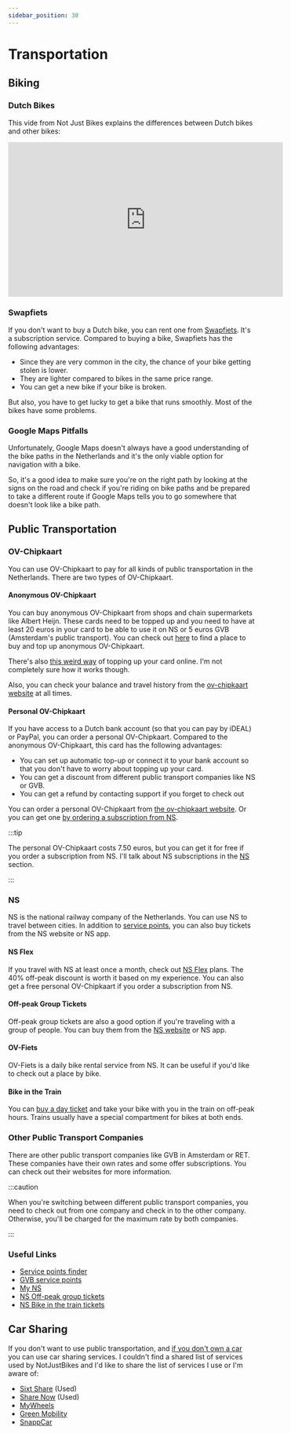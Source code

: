 ```yaml
---
sidebar_position: 30
---
```


# Transportation

## Biking

### Dutch Bikes

This vide from Not Just Bikes explains the differences between Dutch bikes and other bikes:

<iframe width="560" height="315" src="https://www.youtube.com/embed/aESqrP3hfi8" title="YouTube video player" frameborder="0" allow="accelerometer; autoplay; clipboard-write; encrypted-media; gyroscope; picture-in-picture; web-share" allowfullscreen></iframe>

### Swapfiets

If you don't want to buy a Dutch bike, you can rent one from [Swapfiets][swapfiets]. It's a subscription service. Compared to buying a bike, Swapfiets has the following advantages:

- Since they are very common in the city, the chance of your bike getting stolen is lower.
- They are lighter compared to bikes in the same price range.
- You can get a new bike if your bike is broken.

But also, you have to get lucky to get a bike that runs smoothly. Most of the bikes have some problems.

### Google Maps Pitfalls

Unfortunately, Google Maps doesn't always have a good understanding of the bike paths in the Netherlands and it's the only viable option for navigation with a bike.

So, it's a good idea to make sure you're on the right path by looking at the signs on the road and check if you're riding on bike paths and be prepared to take a different route if Google Maps tells you to go somewhere that doesn't look like a bike path.

## Public Transportation

### OV-Chipkaart

You can use OV-Chipkaart to pay for all kinds of public transportation in the Netherlands. There are two types of OV-Chipkaart.

#### Anonymous OV-Chipkaart

You can buy anonymous OV-Chipkaart from shops and chain supermarkets like Albert Heijn. These cards need to be topped up and you need to have at least 20 euros in your card to be able to use it on NS or 5 euros GVB (Amsterdam's public transport). You can check out [here][service-points-finder] to find a place to buy and top up anonymous OV-Chipkaart.

There's also [this weird way][ov-chipkaart-order-credit] of topping up your card online. I'm not completely sure how it works though.

Also, you can check your balance and travel history from the [ov-chipkaart website][ov-chipkaart] at all times.

#### Personal OV-Chipkaart

If you have access to a Dutch bank account (so that you can pay by iDEAL) or PayPal, you can order a personal OV-Chipkaart. Compared to the anonymous OV-Chipkaart, this card has the following advantages:

- You can set up automatic top-up or connect it to your bank account so that you don't have to worry about topping up your card.
- You can get a discount from different public transport companies like NS or GVB.
- You can get a refund by contacting support if you forget to check out

You can order a personal OV-Chipkaart from [the ov-chipkaart website][ov-chipkaart]. Or you can get one [by ordering a subscription from NS][ns-flex].

:::tip

The personal OV-Chipkaart costs 7.50 euros, but you can get it for free if you order a subscription from NS. I'll talk about NS subscriptions in the [NS](#ns) section.

:::

### NS

NS is the national railway company of the Netherlands. You can use NS to travel between cities. In addition to [service points][service-points-finder], you can also buy tickets from the NS website or NS app.

#### NS Flex

If you travel with NS at least once a month, check out [NS Flex][ns-flex] plans. The 40% off-peak discount is worth it based on my experience. You can also get a free personal OV-Chipkaart if you order a subscription from NS.

#### Off-peak Group Tickets

Off-peak group tickets are also a good option if you're traveling with a group of people. You can buy them from the [NS website][ns-offpeak-ticket] or NS app.

#### OV-Fiets

OV-Fiets is a daily bike rental service from NS. It can be useful if you'd like to check out a place by bike.

#### Bike in the Train

You can [buy a day ticket][ns-bike-in-train-ticket] and take your bike with you in the train on off-peak hours. Trains usually have a special compartment for bikes at both ends.

### Other Public Transport Companies

There are other public transport companies like GVB in Amsterdam or RET. These companies have their own rates and some offer subscriptions. You can check out their websites for more information.

:::caution

When you're switching between different public transport companies, you need to check out from one company and check in to the other company. Otherwise, you'll be charged for the maximum rate by both companies.

:::

### Useful Links

- [Service points finder][service-points-finder]
- [GVB service points][gvb-service-points]
- [My NS][my-ns]
- [NS Off-peak group tickets][ns-offpeak-ticket]
- [NS Bike in the train tickets][ns-bike-in-train-ticket]

## Car Sharing

If you don't want to use public transportation, and [if you don't own a car](https://youtu.be/OObwqreAJ48) you can use car sharing services. I couldn't find a shared list of services used by NotJustBikes and I'd like to share the list of services I use or I'm aware of:

- [Sixt Share][sixt-share] (Used)
- [Share Now][share-now] (Used)
- [MyWheels][mywheels]
- [Green Mobility][green-mobility]
- [SnappCar][snappcar]


[swapfiets]: https://swapfiets.nl/en/
[service-points-finder]: https://www.ov-chipkaart.nl/en/service-points-finder
[ov-chipkaart-order-credit]: https://www.ov-chipkaart.nl/en/order-credit
[gvb-service-points]: https://reisinfo.gvb.nl/en/lagen/oplaadpunten/gvb-servicepunt
[ov-chipkaart]: https://www.ov-chipkaart.nl/en/
[ns-flex]: https://www.ns.nl/en/nsflex/webshop#/abonnementen/lijst
[my-ns]: https://www.ns.nl/en/mijnns
[ns-offpeak-ticket]: https://www.ns.nl/producten/en/meest-gekocht/p/groepsticket-daluren
[ns-bike-in-train-ticket]: https://www.ns.nl/producten/onbeperkt-reizen/p/fietskaart-dal
[sixt-share]: https://www.sixt.nl/sixt-share/
[share-now]: https://www.share-now.com/nl/en/
[mywheels]: https://mywheels.nl/
[green-mobility]: https://greenmobility.com/
[snappcar]: https://www.snappcar.nl/
